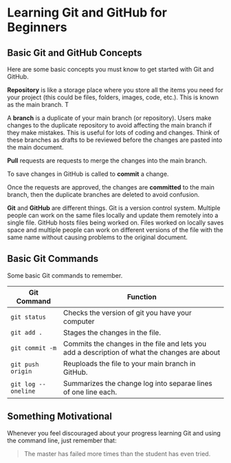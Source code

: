 # Learning Git and GitHub for Beginners

## Basic Git and GitHub Concepts

Here are some basic concepts you must know to get started with Git and GitHub.

**Repository** is like a storage place where you store all the items you need for your project (this could be files, folders, images, code, etc.). This is known as the main branch. T

A **branch** is a duplicate of your main branch (or repository). Users make changes to the duplicate repository to avoid affecting the main branch if they make mistakes. This is useful for lots of coding and changes. Think of these branches as drafts to be reviewed before the changes are pasted into the main document.

**Pull** requests are requests to merge the changes into the main branch.

To save changes in GitHub is called to **commit** a change.

Once the requests are approved, the changes are **committed** to the main branch, then the duplicate branches are deleted to avoid confusion.

**Git** and **GitHub** are different things. Git is a version control system. Multiple people can work on the same files locally and update them remotely into a single file. GitHub hosts files being worked on. Files worked on locally saves space and multiple people can work on different versions of the file with the same name without causing problems to the original document.

## Basic Git Commands

Some basic Git commands to remember.

| Git Command | Function |
| -------- | -------- |
| `git status`| Checks the version of git you have your computer |
| `git add .` | Stages the changes in the file. |
| `git commit -m` | Commits the changes in the file and lets you add a description of what the changes are about|
| `git push origin` | Reuploads the file to your main branch in GitHub. |
| `git log --oneline` | Summarizes the change log into separae lines of one line each. |

## Something Motivational

Whenever you feel discouraged about your progress learning Git and using the command line, just remember that:

> The master has failed more times than the student has even tried. 
